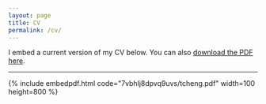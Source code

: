 ```yaml
---
layout: page
title: CV
permalink: /cv/
---
```


I embed a current version of my CV below. You can also [download the PDF here](https://www.dropbox.com/s/7vbhlj8dpvq9uvs/tcheng.pdf).

---
{% include embedpdf.html code="7vbhlj8dpvq9uvs/tcheng.pdf" width=100 height=800 %}
